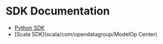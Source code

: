 # SDK Documentation

- [Python SDK](python/)
- [Scala SDK](scala/com/opendatagroup/ModelOp Center)
<!--- - R SDK -->
